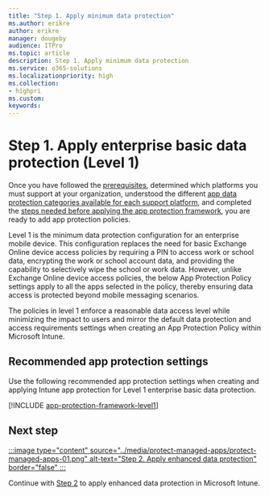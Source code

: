 ```yaml
---
title: "Step 1. Apply minimum data protection"
ms.author: erikre
author: erikre
manager: dougeby
audience: ITPro
ms.topic: article
description: Step 1. Apply minimum data protection
ms.service: o365-solutions
ms.localizationpriority: high
ms.collection:
- highpri
ms.custom:
keywords:
---
```


# Step 1. Apply enterprise basic data protection (Level 1)

Once you have followed the [prerequisites](apps-protect-overview.md#prerequisites), determined which platforms you must support at your organization, understood the different [app data protection categories available for each support platform](/microsoft-365/solutions/apps-protect-overview#app-protection-categories-by-platform), and completed the [steps needed before applying the app protection framework](apps-protect-framework.md#steps-before-applying-the-app-protection-framework), you are ready to add app protection policies. 

Level 1 is the minimum data protection configuration for an enterprise mobile device. This configuration replaces the need for basic Exchange Online device access policies by requiring a PIN to access work or school data, encrypting the work or school account data, and providing the capability to selectively wipe the school or work data. However, unlike Exchange Online device access policies, the below App Protection Policy settings apply to all the apps selected in the policy, thereby ensuring data access is protected beyond mobile messaging scenarios.

The policies in level 1 enforce a reasonable data access level while minimizing the impact to users and mirror the default data protection and access requirements settings when creating an App Protection Policy within Microsoft Intune.

## Recommended app protection settings

Use the following recommended app protection settings when creating and applying Intune app protection for Level 1 enterprise basic data protection.

[!INCLUDE [app-protection-framework-level1](~/../_memdocs/memdocs-pr/intune/includes/app-protection-framework-level1.md)]

## Next step

[:::image type="content" source="../media/protect-managed-apps/protect-managed-apps-01.png" alt-text="Step 2. Apply enhanced data protection" border="false" :::](apps-protect-step-2.md)

Continue with [Step 2](apps-protect-step-2.md) to apply enhanced data protection in Microsoft Intune.
